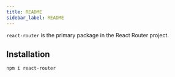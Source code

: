 ```yaml
---
title: README
sidebar_label: README
---
```

`react-router` is the primary package in the React Router project.

## Installation

```sh
npm i react-router
```

